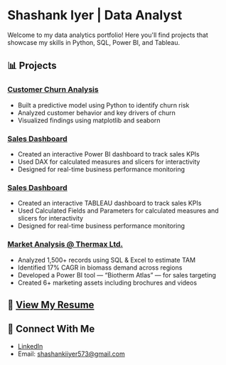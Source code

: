 # Shashank Iyer | Data Analyst

Welcome to my data analytics portfolio! Here you'll find projects that showcase my skills in Python, SQL, Power BI, and Tableau.

## 📊 Projects

### [Customer Churn Analysis](#)
- Built a predictive model using Python to identify churn risk
- Analyzed customer behavior and key drivers of churn
- Visualized findings using matplotlib and seaborn

### [Sales Dashboard](#)
- Created an interactive Power BI dashboard to track sales KPIs
- Used DAX for calculated measures and slicers for interactivity
- Designed for real-time business performance monitoring
### [Sales Dashboard](#)
- Created an interactive TABLEAU dashboard to track sales KPIs
- Used Calculated Fields and Parameters for calculated measures and slicers for interactivity
- Designed for real-time business performance monitoring
### [Market Analysis @ Thermax Ltd.](#)
- Analyzed 1,500+ records using SQL & Excel to estimate TAM
- Identified 17% CAGR in biomass demand across regions
- Developed a Power BI tool — “Biotherm Atlas” — for sales targeting
- Created 6+ marketing assets including brochures and videos

## 📄 [View My Resume](Updated_Resume.pdf)

## 🔗 Connect With Me
- [LinkedIn](https://linkedin.com/in/iyershashank)
- Email: shashankiiyer573@gmail.com

